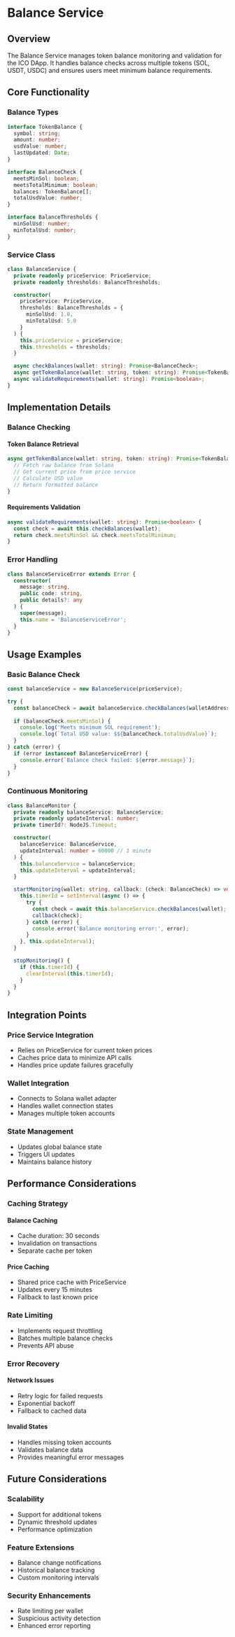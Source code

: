 # Balance Service

## Overview
The Balance Service manages token balance monitoring and validation for the ICO DApp. It handles balance checks across multiple tokens (SOL, USDT, USDC) and ensures users meet minimum balance requirements.

## Core Functionality

### Balance Types
```typescript
interface TokenBalance {
  symbol: string;
  amount: number;
  usdValue: number;
  lastUpdated: Date;
}

interface BalanceCheck {
  meetsMinSol: boolean;
  meetsTotalMinimum: boolean;
  balances: TokenBalance[];
  totalUsdValue: number;
}

interface BalanceThresholds {
  minSolUsd: number;
  minTotalUsd: number;
}
```

### Service Class
```typescript
class BalanceService {
  private readonly priceService: PriceService;
  private readonly thresholds: BalanceThresholds;

  constructor(
    priceService: PriceService,
    thresholds: BalanceThresholds = {
      minSolUsd: 1.0,
      minTotalUsd: 5.0
    }
  ) {
    this.priceService = priceService;
    this.thresholds = thresholds;
  }

  async checkBalances(wallet: string): Promise<BalanceCheck>;
  async getTokenBalance(wallet: string, token: string): Promise<TokenBalance>;
  async validateRequirements(wallet: string): Promise<boolean>;
}
```

## Implementation Details

### Balance Checking

#### Token Balance Retrieval
```typescript
async getTokenBalance(wallet: string, token: string): Promise<TokenBalance> {
  // Fetch raw balance from Solana
  // Get current price from price service
  // Calculate USD value
  // Return formatted balance
}
```

#### Requirements Validation
```typescript
async validateRequirements(wallet: string): Promise<boolean> {
  const check = await this.checkBalances(wallet);
  return check.meetsMinSol && check.meetsTotalMinimum;
}
```

### Error Handling
```typescript
class BalanceServiceError extends Error {
  constructor(
    message: string,
    public code: string,
    public details?: any
  ) {
    super(message);
    this.name = 'BalanceServiceError';
  }
}
```

## Usage Examples

### Basic Balance Check
```typescript
const balanceService = new BalanceService(priceService);

try {
  const balanceCheck = await balanceService.checkBalances(walletAddress);
  
  if (balanceCheck.meetsMinSol) {
    console.log('Meets minimum SOL requirement');
    console.log(`Total USD value: $${balanceCheck.totalUsdValue}`);
  }
} catch (error) {
  if (error instanceof BalanceServiceError) {
    console.error(`Balance check failed: ${error.message}`);
  }
}
```

### Continuous Monitoring
```typescript
class BalanceMonitor {
  private readonly balanceService: BalanceService;
  private readonly updateInterval: number;
  private timerId?: NodeJS.Timeout;

  constructor(
    balanceService: BalanceService,
    updateInterval: number = 60000 // 1 minute
  ) {
    this.balanceService = balanceService;
    this.updateInterval = updateInterval;
  }

  startMonitoring(wallet: string, callback: (check: BalanceCheck) => void) {
    this.timerId = setInterval(async () => {
      try {
        const check = await this.balanceService.checkBalances(wallet);
        callback(check);
      } catch (error) {
        console.error('Balance monitoring error:', error);
      }
    }, this.updateInterval);
  }

  stopMonitoring() {
    if (this.timerId) {
      clearInterval(this.timerId);
    }
  }
}
```

## Integration Points

### Price Service Integration
- Relies on PriceService for current token prices
- Caches price data to minimize API calls
- Handles price update failures gracefully

### Wallet Integration
- Connects to Solana wallet adapter
- Handles wallet connection states
- Manages multiple token accounts

### State Management
- Updates global balance state
- Triggers UI updates
- Maintains balance history

## Performance Considerations

### Caching Strategy

#### Balance Caching
- Cache duration: 30 seconds
- Invalidation on transactions
- Separate cache per token

#### Price Caching
- Shared price cache with PriceService
- Updates every 15 minutes
- Fallback to last known price

### Rate Limiting
- Implements request throttling
- Batches multiple balance checks
- Prevents API abuse

### Error Recovery

#### Network Issues
- Retry logic for failed requests
- Exponential backoff
- Fallback to cached data

#### Invalid States
- Handles missing token accounts
- Validates balance data
- Provides meaningful error messages

## Future Considerations

### Scalability
- Support for additional tokens
- Dynamic threshold updates
- Performance optimization

### Feature Extensions
- Balance change notifications
- Historical balance tracking
- Custom monitoring intervals

### Security Enhancements
- Rate limiting per wallet
- Suspicious activity detection
- Enhanced error reporting